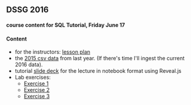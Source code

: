 ## DSSG 2016

#### course content for SQL Tutorial, Friday June 17

#### Content

* for the instructors: [lesson plan](lessonPlan.md)
* the [2015 csv data](SeattleCrimeIncidents.csv) from last year. (If there's time I'll ingest the current 2016 data).         
* tutorial [slide deck](SQLTutorial.ipynb) for the lecture in notebook format using Reveal.js
* Lab exercises:
    * [Exercise 1](Exercise1.md)
    * [Exercise 2](Exercise2.md)
    * [Exercise 3](Exercise3.md)
